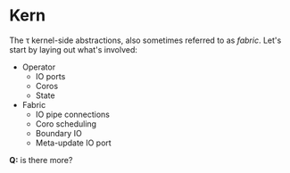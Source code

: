 # Kern
The τ kernel-side abstractions, also sometimes referred to as _fabric_. Let's start by laying out what's involved:

+ Operator
  + IO ports
  + Coros
  + State
+ Fabric
  + IO pipe connections
  + Coro scheduling
  + Boundary IO
  + Meta-update IO port

**Q:** is there more?
